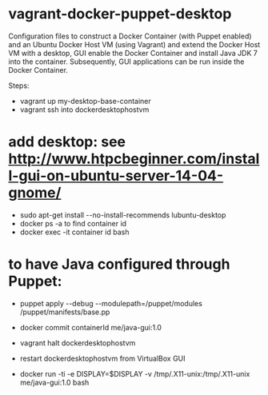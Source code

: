 # vagrant-docker-puppet-desktop
Configuration files to construct a Docker Container (with Puppet enabled) and an Ubuntu Docker Host VM (using Vagrant) and extend the Docker Host VM with a desktop, GUI enable the Docker Container and install Java JDK 7 into the container. Subsequently, GUI applications can be run inside the Docker Container.

Steps:
* vagrant up my-desktop-base-container
* vagrant ssh into dockerdesktophostvm
# add desktop: see http://www.htpcbeginner.com/install-gui-on-ubuntu-server-14-04-gnome/
* sudo apt-get install --no-install-recommends lubuntu-desktop
* docker ps -a  to find container id
* docker exec -it container id bash 
# to have Java configured through Puppet:
*  puppet apply --debug --modulepath=/puppet/modules /puppet/manifests/base.pp

* docker commit containerId  me/java-gui:1.0
* vagrant halt dockerdesktophostvm

* restart dockerdesktophostvm from VirtualBox GUI
* docker run -ti  -e DISPLAY=$DISPLAY -v /tmp/.X11-unix:/tmp/.X11-unix me/java-gui:1.0 bash

